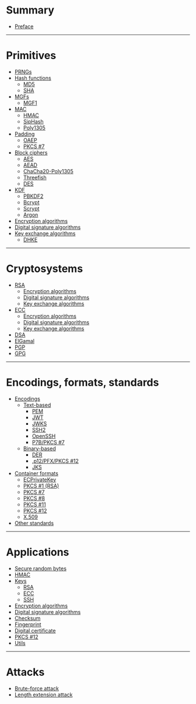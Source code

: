# Summary

- [Preface](./preface.md)

---

# Primitives

- [PRNGs]()
- [Hash functions](./hash-functions/index.md)
    - [MD5](./hash-functions/md5.md)
    - [SHA](./hash-functions/sha.md)
- [MGFs](./mask-generation-functions.md)
  - [MGF1](./mask-generation-functions/mgf1.md)
- [MAC](./mac/index.md)
    - [HMAC](./mac/hmac.md)
    - [SipHash]()
    - [Poly1305]()
- [Padding](./padding/index.md)
  - [OAEP](./padding/oaep.md)
  - [PKCS #7](./padding/pkcs7.md)
- [Block ciphers](./block-ciphers.md)
    - [AES](./aes.md)
    - [AEAD]()
    - [ChaCha20-Poly1305]()
    - [Threefish]()
    - [DES]()
- [KDF](./kdf.md)
    - [PBKDF2]()
    - [Bcrypt]()
    - [Scrypt]()
    - [Argon]()
- [Encryption algorithms](./encryption-algorithms.md)
- [Digital signature algorithms](./digital-signature.md)
- [Key exchange algorithms](./key-exchange.md)
    - [DHKE](./diffie-hellman.md)

---

# Cryptosystems

- [RSA](./cryptosystems/rsa/index.md)
    - [Encryption algorithms](./cryptosystems/rsa/encryption-schemes.md)
    - [Digital signature algorithms](./cryptosystems/rsa/digital-signature-algorithms.md)
    - [Key exchange algorithms](./cryptosystems/rsa/key-exchange.md)
- [ECC](./cryptosystems/ecc/index.md)
    - [Encryption algorithms](./cryptosystems/ecc/encryption-algorithms.md)
    - [Digital signature algorithms](./cryptosystems/ecc/digital-signature-algorithms.md)
    - [Key exchange algorithms](./cryptosystems/ecc/key-exchange.md)
- [DSA](./cryptosystems/dsa.md)
- [ElGamal]()
- [PGP](./pgp.md)
- [GPG]()

---

# Encodings, formats, standards

- [Encodings]()
    - [Text-based]()
        - [PEM](./encodings/pem.md)
        - [JWT](./encodings/jwt.md)
        - [JWKS](./encodings/jwk.md)
        - [SSH2](./encodings/ssh2.md)
        - [OpenSSH](./encodings/openssh.md)
        - [P7B/PKCS #7]()
    - [Binary-based]()
        - [DER](./encodings/der.md)
        - [.p12/PFX/PKCS #12](./encodings/p12-pfx.md)
        - [JKS](./encodings/jks.md)
- [Container formats](./container-formats/index.md)
    - [ECPrivateKey](./container-formats/ecprivatekey.md)
    - [PKCS #1 (RSA)](./container-formats/pkcs1.md)
    - [PKCS #7]()
    - [PKCS #8](./container-formats/pkcs8.md)
    - [PKCS #11]()
    - [PKCS #12](./container-formats/pkcs12.md)
    - [X.509](./container-formats/x509.md)
- [Other standards](./standards.md)

---

# Applications

- [Secure random bytes](./rand.md)
- [HMAC](./hmac.md)
- [Keys]()
    - [RSA](./code.md)
    - [ECC](./keys/ecc.md)
    - [SSH](./keys/ssh.md)
- [Encryption algorithms](./ciphertext.md)
- [Digital signature algorithms]()
- [Checksum](./checksum.md)
- [Fingerprint](./fingerprint.md)
- [Digital certificate](./digital-certificate.md)
- [PKCS #12](./pkcs12-stuff.md)
- [Utils](./utils.md)

---

# Attacks

- [Brute-force attack]()
- [Length extension attack]()
